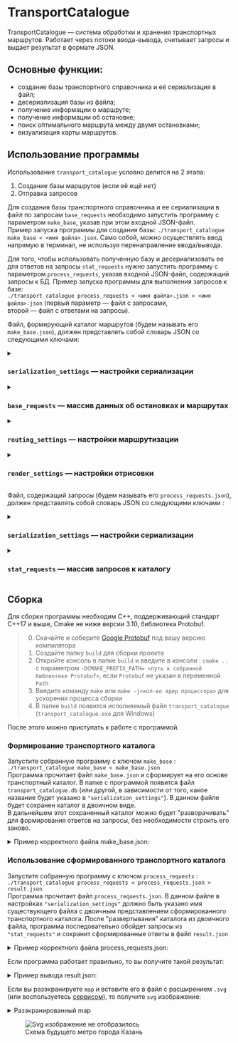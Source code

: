# TransportCatalogue

TransportCatalogue — система обработки и хранения транспортных маршрутов. Работает через потоки ввода-вывода, считывает запросы и выдает результат в формате JSON.

## Основные функции:
 - создание базы транспортного справочника и её сериализация в файл;
 - десериализация базы из файла;
 - получение информации о маршруте;
 - получение информации об остановке;
 - поиск оптимального маршрута между двумя остановками;
 - визуализация карты маршрутов.

## Использование программы
Использование `transport_catalogue` условно делится на 2 этапа:
1. Создание базы маршрутов (если её ещё нет)
2. Отправка запросов 

Для создания базы транспортного справочника и ее сериализации в файл по запросам `base_requests` необходимо запустить программу с параметром `make_base`, указав при этом входной JSON-файл.  
Пример запуска программы для создания базы: 
`./transport_catalogue make_base < <имя файла>.json`. Само собой, можно осуществлять ввод напрямую в терминал, не используя перенаправление ввода/вывода.

Для того, чтобы использовать полученную базу и десериализовать ее для ответов на запросы `stat_requests` нужно запустить программу с параметром `process_requests`, указав входной JSON-файл, содержащий запросы к БД.
Пример запуска программы для выполнения запросов к базе:  
`./transport_catalogue process_requests < <имя файла>.json > <имя файла>.json` (первый параметр — файл с запросами,
\
второй — файл с ответами на запросы).

Файл, формирующий каталог маршрутов (будем называть его `make_base.json`), должен представлять собой словарь JSON со следующими ключами:

<details> <summary> 
  
  ### `serialization_settings` — настройки сериализации
  </summary>

`file` содержит название файла, в который сериализуется (или из которого десериализуется в случае с командой `process_requests`) база.
``` json
      "serialization_settings": {
          "file": "transport_catalogue.db"
      }
```
  
</details>

<details> <summary> 
  
  ### `base_requests` — массив данных об остановках и маршрутах
  </summary>
  
`base_requests` содержит в себе данные остановок и маршрутов, порядок их перечисления — произволен. 
#### Описание остановки — словарь с ключами:  
`type` — строка, равная `Stop`, означает, что объект описывает остановку;  
`name` — название остановки;  
`latitude` и `longitude` задают координаты широты и долготы остановки;  
`road_distances` — словарь, задающий расстояние до соседних остановок. Ключ — название остановки, значение — целое число в метрах. 
``` json
{
  "type": "Stop",
  "name": "Электросети",
  "latitude": 43.598701,
  "longitude": 39.730623,
  "road_distances": {
    "Улица Докучаева": 3000,
    "Улица Лизы Чайкиной": 4300
  }
}
```

#### Описание маршрута — словарь с ключами:  
`type` — строка `Bus`, означающая, что объект описывает маршрут;  
`name` — название маршрута;  
`stops` — массив с названиями остановок, через которые проходит маршрут. У кольцевого маршрута название последней остановки дублирует название первой. Например: `["stop1", "stop2", "stop3", "stop1"]`;  
`is_roundtrip` — значение типа bool. Указывает, кольцевой маршрут или нет.  

``` json
{
  "type": "Bus",
  "name": "14",
  "stops": [
    "Улица Лизы Чайкиной",
    "Электросети",
    "Улица Докучаева",
    "Улица Лизы Чайкиной"
  ],
  "is_roundtrip": true
} 
```
</details>

<details> <summary> 
  
  ### `routing_settings` — настройки маршрутизации
  </summary>

``` json
"routing_settings": {
      "bus_wait_time": 6,
      "bus_velocity": 40
} 
```
`bus_wait_time` — время ожидания автобуса на остановке, в минутах. Считайте, что когда бы человек ни пришёл на остановку и какой бы ни была эта остановка, он будет ждать любой автобус в точности указанное количество минут. Значение — целое число `от 1 до 1000`.  
`bus_velocity` — скорость автобуса, в км/ч. Считайте, что скорость любого автобуса постоянна и в точности равна указанному числу. Время стоянки на остановках не учитывается, время разгона и торможения тоже. Значение — вещественное число `от 1 до 1000`.  
Данная конфигурация задаёт время ожидания, равным 6 минутам, и скорость автобусов, равной 40 километрам в час.

  
</details>

<details> <summary> 
  
  ### `render_settings` — настройки отрисовки  
  </summary>

`width` и `height` — ключи, которые задают ширину и высоту в пикселях. Вещественное число в диапазоне `от 0 до 100000`.  
`padding` — отступ краёв карты от границ `SVG`-документа. Вещественное число не меньше 0 и меньше `min(width, height)/2`.  
`line_width` — толщина линий, которыми рисуются автобусные маршруты. Вещественное число в диапазоне `от 0 до 100000`.  
`stop_radius` — радиус окружностей, которыми обозначаются остановки. Вещественное число в диапазоне `от 0 до 100000`.  
`bus_label_font_size` — размер текста, которым написаны названия автобусных маршрутов. Целое число в диапазоне `от 0 до 100000`.  
`bus_label_offset` — смещение надписи с названием маршрута относительно координат конечной остановки на карте. Массив из двух элементов типа double. Задаёт значения свойств `dx` и `dy` `SVG`-элемента `text`. Элементы массива — числа в диапазоне от `–100000 до 100000`.  
`stop_label_font_size` — размер текста, которым отображаются названия остановок. Целое число в диапазоне `от 0 до 100000`.  
`stop_label_offset` — смещение названия остановки относительно её координат на карте. Массив из двух элементов типа double. Задаёт значения свойств `dx` и `dy` SVG-элемента `text`. Числа в диапазоне `от –100000 до 100000`.  
`underlayer_color` — цвет подложки под названиями остановок и маршрутов.  
`underlayer_width` — толщина подложки под названиями остановок и маршрутов. Задаёт значение атрибута `stroke-width` элемента `<text>`. Вещественное число в диапазоне `от 0 до 100000`.
`color_palette` — цветовая палитра. Непустой массив.  
Цвет можно указать:  
- в виде строки, например, `"red"` или `"black"`;  
- в массиве из трёх целых чисел диапазона `[0, 255]`. Они определяют `r`, `g` и `b` компоненты цвета в формате `svg::Rgb`. Цвет `[255, 16, 12]` нужно вывести как `rgb(255, 16, 12)`;  
- в массиве из четырёх элементов: три целых числа в диапазоне от `[0, 255]` и одно вещественное число в диапазоне от `[0.0, 1.0]`. Они задают составляющие `red`, `green`, `blue` и `opacity` цвета формата `svg::Rgba`. Цвет, заданный как `[255, 200, 23, 0.85]`, должен быть выведен как `rgba(255, 200, 23, 0.85)`.

``` json
{
  "width": 1200.0,
  "height": 1200.0,

  "padding": 50.0,

  "line_width": 14.0,
  "stop_radius": 5.0,

  "bus_label_font_size": 20,
  "bus_label_offset": [7.0, 15.0],

  "stop_label_font_size": 20,
  "stop_label_offset": [7.0, -3.0],

  "underlayer_color": [255, 255, 255, 0.85],
  "underlayer_width": 3.0,

  "color_palette": [
    "green",
    [255, 160, 0],
    "red"
  ]
} 
```
</details>

Файл, содержащий запросы (будем называть его `process_requests.json`), должен представлять собой словарь JSON со следующими ключами :
<details> <summary> 
  
  ### `serialization_settings` — настройки сериализации  
  </summary>

  Аналогично `make_base.json`
</details>

<details> <summary> 
  
  ### `stat_requests` — массив запросов к каталогу  
  </summary>

#### Запрос на получение информации о маршруте:
``` json
{
  "id": 12345678,
  "type": "Bus",
  "name": "14"
} 
```
Ключ `name` задаёт название маршрута, для которого приложение должно вывести статистическую информацию.  
В ответ на этот запрос выдается в виде словаря:
``` json
{
  "curvature": 2.18604,
  "request_id": 12345678,
  "route_length": 9300,
  "stop_count": 4,
  "unique_stop_count": 3
} 
```
В словаре содержатся ключи:
`curvature` — число типа double, задающее извилистость маршрута. Извилистость равна отношению длины дорожного расстояния маршрута к длине географического расстояния;  
`request_id` — целое число, равное `id` соответствующего запроса `Bus`;  
`route_length` — целое число, равное длине маршрута в метрах;  
`stop_count` — количество остановок на маршруте;  
`unique_stop_count` — количество уникальных остановок на маршруте.  
На кольцевом маршруте, заданном остановками `A, B, C, A`, количество остановок равно четырём, а количество уникальных остановок равно трём.  
На некольцевом маршруте, заданном остановками `A, B и C`, количество остановок равно пяти `(A, B, C, B, A)`, а уникальных — равно трём.  

#### Запрос на получение информации об остановке:
``` json
{
  "id": 12345,
  "type": "Stop",
  "name": "Улица Докучаева"
} 
```
Ключ `name` задаёт название остановки.  
Ответ на запрос:
``` json
{
  "buses": [
      "14", "22к"
  ],
  "request_id": 12345
} 
```
#### Запрос на получение изображения:
``` json
{
  "type": "Map",
  "id": 11111
}
```
Ответ на запрос:
``` json
{
  "map": "<?xml version=\"1.0\" encoding=\"UTF-8\" ?>\n<svg xmlns=\"http://www.w3.org/2000/svg\" version=\"1.1\">...\n</svg>",
  "request_id": 11111
} 
```
Ключ `map` — строка с изображением карты в формате `SVG`
![124977269-f6e62380-e038-11eb-80de-2ba6bfa1e1d8](https://github.com/NIKTRUP/cpp-transport-catalogue/assets/72292425/a6d69885-57f9-4df6-8f9f-a9125788c170)



#### Запрос на построение маршрута между двумя остановками
Помимо стандартных свойств `id` и `type`, запрос содержит ещё два:  
`from` — остановка, где нужно начать маршрут.  
`to` — остановка, где нужно закончить маршрут.  
Оба значения — названия существующих в базе остановок. Однако они, возможно, не принадлежат ни одному автобусному маршруту.
``` json
{
      "type": "Route",
      "from": "Biryulyovo Zapadnoye",
      "to": "Universam",
      "id": 4
}
```
</details>

## Сборка
Для сборки программы необходим  C++, поддерживающий стандарт C++17 и выше, Cmake не ниже версии 3.10, библиотека Protobuf.

> 0. Скачайте и соберите [Google Protobuf](https://protobuf.dev/downloads/) под вашу версию компилятора
> 1. Создайте папку `build` для сборки проекта
> 2. Откройте консоль в папке `build` и введите в консоли : `cmake ..` с параметром `-DCMAKE_PREFIX_PATH= <путь к собранной библиотеке Protobuf>`, если `Protobuf` не указан в переменной `Path`
> 3. Введите команду `make` или `make -j<кол-во ядер процессора>` для ускорения процесса сборки 
> 4. В папке `build` появится исполняемый файл `transport_catalogue` (`transport_catalogue.exe` для Windows)

После этого можно приступать к работе с программой.
### Формирование транспортного каталога
Запустите собранную программу с ключом `make_base` : `./transport_catalogue make_base < make_base.json`\
Программа прочитает файл `make_base.json` и сформирует на его основе транспортный каталог.
В папке с программой появится файл `transport_catalogue.db` (или другой, в зависимости от того, какое название будет указано в `"serialization_settings"`). В данном файле будет сохранен каталог в двоичном виде.\
В дальнейшем этот сохраненный каталог можно будет "разворачивать" для формирования ответов на запросы, без необходимости строить его заново.

<details>
  <summary>Пример корректного файла make_base.json:</summary>

```json 
      {
      "serialization_settings": {
          "file": "transport_catalogue.db"
      },
      "base_requests": [
          {
              "is_roundtrip": false,
              "name": "Центральная",
              "stops": [
                  "Авиастроительная",
                  "Северный вокзал",
                  "Яшьлек",
                  "Козья Слобода",
                  "Кремлёвская",
                  "Площадь Тукая",
                  "Суконная Слобода",
                  "Аметьево",
                  "Горки",
                  "Проспект Победы",
                  "Дубравная"
              ],
              "type": "Bus"
          },
          {
              "is_roundtrip": false,
              "name": "Строящийся участок",
              "stops": [
                  "100-летие ТАССР",
                  "Академическая",
                  "Зилант",
                  "Тулпар"
              ],
              "type": "Bus"
          },
          {
              "latitude": 55.858825,
              "longitude": 49.084693,
              "name": "Авиастроительная",
              "road_distances": {
                  "Северный вокзал": 1800
              },
              "type": "Stop"
          },
          {
              "latitude": 55.845023,
              "longitude": 49.083829,
              "name": "Северный вокзал",
              "road_distances": {
                  "Яшьлек": 1500
              },
              "type": "Stop"
          },
    	  {
              "latitude": 55.828160,
              "longitude": 49.082266,
              "name": "Яшьлек",
              "road_distances": {
                  "Козья Слобода": 1600
              },
              "type": "Stop"
          },
          {
              "latitude": 55.816609,
              "longitude": 49.098321,
              "name": "Козья Слобода",
              "road_distances": {
                  "Кремлёвская": 2500
              },
              "type": "Stop"
          },
          {
              "latitude": 55.795626,
              "longitude": 49.106438,
              "name": "Кремлёвская",
              "road_distances": {
                  "Площадь Тукая": 1600
              },
              "type": "Stop"
          },
          {
              "latitude": 55.785966,
              "longitude": 49.124671,
              "name": "Площадь Тукая",
              "road_distances": {
                  "Суконная Слобода": 1500
              },
              "type": "Stop"
          },
          {
              "latitude": 55.777075,
              "longitude": 49.142630,
              "name": "Суконная Слобода",
              "road_distances": {
                  "Аметьево": 2000
              },
              "type": "Stop"
          },
          {
              "latitude": 55.765126,
              "longitude": 49.166573,
              "name": "Аметьево",
              "road_distances": {
                  "Горки": 1650
              },
              "type": "Stop"
          },
          {
              "latitude": 55.760236,
              "longitude": 49.190912,
              "name": "Горки",
              "road_distances": {
                  "Проспект Победы": 1580
              },
              "type": "Stop"
          },
          {
              "latitude": 55.749939,
              "longitude": 49.208749,
              "name": "Проспект Победы",
              "road_distances": {
                  "Дубравная": 1000
              },
              "type": "Stop"
          },
          {
              "latitude": 55.743684,
              "longitude": 49.219149,
              "name": "Дубравная",
              "road_distances": {
              	"100-летие ТАССР": 500
              },
              "type": "Stop"
          },
          {
              "latitude": 55.747241,
              "longitude": 49.221042,
              "name": "100-летие ТАССР",
              "road_distances": {
              	"Академическая": 1250
              },
              "type": "Stop"
          },
          {
              "latitude": 55.757704,
              "longitude": 49.231959,
              "name": "Академическая",
              "road_distances": {
              	"Зилант": 1000
              },
              "type": "Stop"
          },
          {
              "latitude": 55.766988,
              "longitude": 49.231439,
              "name": "Зилант",
              "road_distances": {
              	"Тулпар": 1000
              },
              "type": "Stop"
          },
    	  {
              "latitude": 55.776220,
              "longitude": 49.231924,
              "name": "Тулпар",
              "road_distances": {},
              "type": "Stop"
          }
      ],
      "render_settings": {
          "bus_label_font_size": 15,
          "bus_label_offset": [
              7,
              15
          ],
          "color_palette": [
              "blue",
              "red",
              "green",
              [
                  255,
                  160,
                  0
              ]
          ],
          "height": 1024,
          "line_width": 14,
          "padding": 30,
          "stop_label_font_size": 15,
          "stop_label_offset": [
              7,
              -2
          ],
          "stop_radius": 5,
          "underlayer_color": [
              255,
              255,
              255,
              0.85
          ],
          "underlayer_width": 3,
          "width": 1024
      },
      "routing_settings": {
          "bus_velocity": 44,
          "bus_wait_time": 5
      }
  }
```
</details>

### Использование сформированного транспортного каталога
Запустите собранную программу с ключом `process_requests` : \
`./transport_catalogue process_requests < process_requests.json > result.json`\
Программа прочитает файл `process_requests.json`. В данном файле в настройках `"serialization_settings"` должно быть указано имя существующего файла с двоичным представлением сформированного транспортного каталога.
После "развертывания" каталога из двоичного файла, программа последовательно обойдет запросы из `"stat_requests"` и сохранит сформированные ответы в файл `result.json`

<details>
  <summary>Пример корректного файла process_requests.json:</summary>

```json 
  {
      "serialization_settings": {
          "file": "transport_catalogue.db"
      },
      "stat_requests": [
          {
              "id": 218563507,
              "type": "Bus",
              "name": "Центральная"
          },
          {
              "id": 21854324,
              "type": "Bus",
              "name": "Строящийся участок"
          },
	  {
              "id": 2185475,
              "type": "Bus",
              "name": "Новый"
          },
          {
              "id": 508658276,
              "type": "Stop",
              "name": "Авиастроительная"
          },
    	  {
              "id": 508658276,
              "type": "Stop",
              "name": "Площадь Тукая"
          },
          {
              "id": 1964680131,
              "type": "Route",
              "from": "Авиастроительная",
              "to": "Площадь Тукая"
          },
          {
              "id": 324124,
              "type": "Route",
              "from": "Площадь Тукая",
              "to": "Дубравная"
          },
    	  {
              "id": 98765235,
              "type": "Route",
              "from": "Авиастроительная",
              "to": "Дубравная"
          },
          {
              "id": 1359372752,
              "type": "Map"
          }
      ]
  }
```
</details>

Если программа работает правильно, то вы получите такой результат:

<details>
  <summary>Пример вывода result.json:</summary>

```json
[
    {
        "curvature": 1.004,
        "request_id": 218563507,
        "route_length": 33460,
        "stop_count": 21,
        "unique_stop_count": 11
    },
    {
        "curvature": 0.953353,
        "request_id": 21854324,
        "route_length": 6500,
        "stop_count": 7,
        "unique_stop_count": 4
    },
    {
        "error_message": "not found",
        "request_id": 2185475
    },
    {
        "buses": [
            "Центральная"
        ],
        "request_id": 508658276
    },
    {
        "buses": [
            "Центральная"
        ],
        "request_id": 508658276
    },
    {
        "items": [
            {
                "stop_name": "Авиастроительная",
                "time": 5,
                "type": "Wait"
            },
            {
                "bus": "Центральная",
                "span_count": 5,
                "time": 12.2727,
                "type": "Bus"
            }
        ],
        "request_id": 1964680131,
        "total_time": 17.2727
    },
    {
        "items": [
            {
                "stop_name": "Площадь Тукая",
                "time": 5,
                "type": "Wait"
            },
            {
                "bus": "Центральная",
                "span_count": 5,
                "time": 10.5409,
                "type": "Bus"
            }
        ],
        "request_id": 324124,
        "total_time": 15.5409
    },
    {
        "items": [
            {
                "stop_name": "Авиастроительная",
                "time": 5,
                "type": "Wait"
            },
            {
                "bus": "Центральная",
                "span_count": 10,
                "time": 22.8136,
                "type": "Bus"
            }
        ],
        "request_id": 98765235,
        "total_time": 27.8136
    },
    {
        "map": "<?xml version=\"1.0\" encoding=\"UTF-8\" ?>\n<svg xmlns=\"http://www.w3.org/2000/svg\" version=\"1.1\">\n  <polyline points=\"923.696,748.584 994,681.204 990.651,621.416 993.775,561.964 990.651,621.416 994,681.204 923.696,748.584\" fill=\"none\" stroke=\"blue\" stroke-width=\"14\" stroke-linecap=\"round\" stroke-linejoin=\"round\"/>\n  <polyline points=\"45.6295,30 40.0655,118.883 30,227.478 133.392,301.865 185.664,436.992 303.082,499.201 418.735,556.457 572.924,633.407 729.664,664.898 844.531,731.209 911.506,771.49 844.531,731.209 729.664,664.898 572.924,633.407 418.735,556.457 303.082,499.201 185.664,436.992 133.392,301.865 30,227.478 40.0655,118.883 45.6295,30\" fill=\"none\" stroke=\"red\" stroke-width=\"14\" stroke-linecap=\"round\" stroke-linejoin=\"round\"/>\n  <text fill=\"rgba(255,255,255,0.85)\" stroke=\"rgba(255,255,255,0.85)\" stroke-width=\"3\" stroke-linecap=\"round\" stroke-linejoin=\"round\" x=\"923.696\" y=\"748.584\" dx=\"7\" dy=\"15\" font-size=\"15\" font-family=\"Verdana\" font-weight=\"bold\">Строящийся участок</text>\n  <text fill=\"blue\" x=\"923.696\" y=\"748.584\" dx=\"7\" dy=\"15\" font-size=\"15\" font-family=\"Verdana\" font-weight=\"bold\">Строящийся участок</text>\n  <text fill=\"rgba(255,255,255,0.85)\" stroke=\"rgba(255,255,255,0.85)\" stroke-width=\"3\" stroke-linecap=\"round\" stroke-linejoin=\"round\" x=\"993.775\" y=\"561.964\" dx=\"7\" dy=\"15\" font-size=\"15\" font-family=\"Verdana\" font-weight=\"bold\">Строящийся участок</text>\n  <text fill=\"blue\" x=\"993.775\" y=\"561.964\" dx=\"7\" dy=\"15\" font-size=\"15\" font-family=\"Verdana\" font-weight=\"bold\">Строящийся участок</text>\n  <text fill=\"rgba(255,255,255,0.85)\" stroke=\"rgba(255,255,255,0.85)\" stroke-width=\"3\" stroke-linecap=\"round\" stroke-linejoin=\"round\" x=\"45.6295\" y=\"30\" dx=\"7\" dy=\"15\" font-size=\"15\" font-family=\"Verdana\" font-weight=\"bold\">Центральная</text>\n  <text fill=\"red\" x=\"45.6295\" y=\"30\" dx=\"7\" dy=\"15\" font-size=\"15\" font-family=\"Verdana\" font-weight=\"bold\">Центральная</text>\n  <text fill=\"rgba(255,255,255,0.85)\" stroke=\"rgba(255,255,255,0.85)\" stroke-width=\"3\" stroke-linecap=\"round\" stroke-linejoin=\"round\" x=\"911.506\" y=\"771.49\" dx=\"7\" dy=\"15\" font-size=\"15\" font-family=\"Verdana\" font-weight=\"bold\">Центральная</text>\n  <text fill=\"red\" x=\"911.506\" y=\"771.49\" dx=\"7\" dy=\"15\" font-size=\"15\" font-family=\"Verdana\" font-weight=\"bold\">Центральная</text>\n  <circle cx=\"923.696\" cy=\"748.584\" r=\"5\" fill=\"white\"/>\n  <circle cx=\"45.6295\" cy=\"30\" r=\"5\" fill=\"white\"/>\n  <circle cx=\"994\" cy=\"681.204\" r=\"5\" fill=\"white\"/>\n  <circle cx=\"572.924\" cy=\"633.407\" r=\"5\" fill=\"white\"/>\n  <circle cx=\"729.664\" cy=\"664.898\" r=\"5\" fill=\"white\"/>\n  <circle cx=\"911.506\" cy=\"771.49\" r=\"5\" fill=\"white\"/>\n  <circle cx=\"990.651\" cy=\"621.416\" r=\"5\" fill=\"white\"/>\n  <circle cx=\"133.392\" cy=\"301.865\" r=\"5\" fill=\"white\"/>\n  <circle cx=\"185.664\" cy=\"436.992\" r=\"5\" fill=\"white\"/>\n  <circle cx=\"303.082\" cy=\"499.201\" r=\"5\" fill=\"white\"/>\n  <circle cx=\"844.531\" cy=\"731.209\" r=\"5\" fill=\"white\"/>\n  <circle cx=\"40.0655\" cy=\"118.883\" r=\"5\" fill=\"white\"/>\n  <circle cx=\"418.735\" cy=\"556.457\" r=\"5\" fill=\"white\"/>\n  <circle cx=\"993.775\" cy=\"561.964\" r=\"5\" fill=\"white\"/>\n  <circle cx=\"30\" cy=\"227.478\" r=\"5\" fill=\"white\"/>\n  <text fill=\"rgba(255,255,255,0.85)\" stroke=\"rgba(255,255,255,0.85)\" stroke-width=\"3\" stroke-linecap=\"round\" stroke-linejoin=\"round\" x=\"923.696\" y=\"748.584\" dx=\"7\" dy=\"-2\" font-size=\"15\" font-family=\"Verdana\">100-летие ТАССР</text>\n  <text fill=\"black\" x=\"923.696\" y=\"748.584\" dx=\"7\" dy=\"-2\" font-size=\"15\" font-family=\"Verdana\">100-летие ТАССР</text>\n  <text fill=\"rgba(255,255,255,0.85)\" stroke=\"rgba(255,255,255,0.85)\" stroke-width=\"3\" stroke-linecap=\"round\" stroke-linejoin=\"round\" x=\"45.6295\" y=\"30\" dx=\"7\" dy=\"-2\" font-size=\"15\" font-family=\"Verdana\">Авиастроительная</text>\n  <text fill=\"black\" x=\"45.6295\" y=\"30\" dx=\"7\" dy=\"-2\" font-size=\"15\" font-family=\"Verdana\">Авиастроительная</text>\n  <text fill=\"rgba(255,255,255,0.85)\" stroke=\"rgba(255,255,255,0.85)\" stroke-width=\"3\" stroke-linecap=\"round\" stroke-linejoin=\"round\" x=\"994\" y=\"681.204\" dx=\"7\" dy=\"-2\" font-size=\"15\" font-family=\"Verdana\">Академическая</text>\n  <text fill=\"black\" x=\"994\" y=\"681.204\" dx=\"7\" dy=\"-2\" font-size=\"15\" font-family=\"Verdana\">Академическая</text>\n  <text fill=\"rgba(255,255,255,0.85)\" stroke=\"rgba(255,255,255,0.85)\" stroke-width=\"3\" stroke-linecap=\"round\" stroke-linejoin=\"round\" x=\"572.924\" y=\"633.407\" dx=\"7\" dy=\"-2\" font-size=\"15\" font-family=\"Verdana\">Аметьево</text>\n  <text fill=\"black\" x=\"572.924\" y=\"633.407\" dx=\"7\" dy=\"-2\" font-size=\"15\" font-family=\"Verdana\">Аметьево</text>\n  <text fill=\"rgba(255,255,255,0.85)\" stroke=\"rgba(255,255,255,0.85)\" stroke-width=\"3\" stroke-linecap=\"round\" stroke-linejoin=\"round\" x=\"729.664\" y=\"664.898\" dx=\"7\" dy=\"-2\" font-size=\"15\" font-family=\"Verdana\">Горки</text>\n  <text fill=\"black\" x=\"729.664\" y=\"664.898\" dx=\"7\" dy=\"-2\" font-size=\"15\" font-family=\"Verdana\">Горки</text>\n  <text fill=\"rgba(255,255,255,0.85)\" stroke=\"rgba(255,255,255,0.85)\" stroke-width=\"3\" stroke-linecap=\"round\" stroke-linejoin=\"round\" x=\"911.506\" y=\"771.49\" dx=\"7\" dy=\"-2\" font-size=\"15\" font-family=\"Verdana\">Дубравная</text>\n  <text fill=\"black\" x=\"911.506\" y=\"771.49\" dx=\"7\" dy=\"-2\" font-size=\"15\" font-family=\"Verdana\">Дубравная</text>\n  <text fill=\"rgba(255,255,255,0.85)\" stroke=\"rgba(255,255,255,0.85)\" stroke-width=\"3\" stroke-linecap=\"round\" stroke-linejoin=\"round\" x=\"990.651\" y=\"621.416\" dx=\"7\" dy=\"-2\" font-size=\"15\" font-family=\"Verdana\">Зилант</text>\n  <text fill=\"black\" x=\"990.651\" y=\"621.416\" dx=\"7\" dy=\"-2\" font-size=\"15\" font-family=\"Verdana\">Зилант</text>\n  <text fill=\"rgba(255,255,255,0.85)\" stroke=\"rgba(255,255,255,0.85)\" stroke-width=\"3\" stroke-linecap=\"round\" stroke-linejoin=\"round\" x=\"133.392\" y=\"301.865\" dx=\"7\" dy=\"-2\" font-size=\"15\" font-family=\"Verdana\">Козья Слобода</text>\n  <text fill=\"black\" x=\"133.392\" y=\"301.865\" dx=\"7\" dy=\"-2\" font-size=\"15\" font-family=\"Verdana\">Козья Слобода</text>\n  <text fill=\"rgba(255,255,255,0.85)\" stroke=\"rgba(255,255,255,0.85)\" stroke-width=\"3\" stroke-linecap=\"round\" stroke-linejoin=\"round\" x=\"185.664\" y=\"436.992\" dx=\"7\" dy=\"-2\" font-size=\"15\" font-family=\"Verdana\">Кремлёвская</text>\n  <text fill=\"black\" x=\"185.664\" y=\"436.992\" dx=\"7\" dy=\"-2\" font-size=\"15\" font-family=\"Verdana\">Кремлёвская</text>\n  <text fill=\"rgba(255,255,255,0.85)\" stroke=\"rgba(255,255,255,0.85)\" stroke-width=\"3\" stroke-linecap=\"round\" stroke-linejoin=\"round\" x=\"303.082\" y=\"499.201\" dx=\"7\" dy=\"-2\" font-size=\"15\" font-family=\"Verdana\">Площадь Тукая</text>\n  <text fill=\"black\" x=\"303.082\" y=\"499.201\" dx=\"7\" dy=\"-2\" font-size=\"15\" font-family=\"Verdana\">Площадь Тукая</text>\n  <text fill=\"rgba(255,255,255,0.85)\" stroke=\"rgba(255,255,255,0.85)\" stroke-width=\"3\" stroke-linecap=\"round\" stroke-linejoin=\"round\" x=\"844.531\" y=\"731.209\" dx=\"7\" dy=\"-2\" font-size=\"15\" font-family=\"Verdana\">Проспект Победы</text>\n  <text fill=\"black\" x=\"844.531\" y=\"731.209\" dx=\"7\" dy=\"-2\" font-size=\"15\" font-family=\"Verdana\">Проспект Победы</text>\n  <text fill=\"rgba(255,255,255,0.85)\" stroke=\"rgba(255,255,255,0.85)\" stroke-width=\"3\" stroke-linecap=\"round\" stroke-linejoin=\"round\" x=\"40.0655\" y=\"118.883\" dx=\"7\" dy=\"-2\" font-size=\"15\" font-family=\"Verdana\">Северный вокзал</text>\n  <text fill=\"black\" x=\"40.0655\" y=\"118.883\" dx=\"7\" dy=\"-2\" font-size=\"15\" font-family=\"Verdana\">Северный вокзал</text>\n  <text fill=\"rgba(255,255,255,0.85)\" stroke=\"rgba(255,255,255,0.85)\" stroke-width=\"3\" stroke-linecap=\"round\" stroke-linejoin=\"round\" x=\"418.735\" y=\"556.457\" dx=\"7\" dy=\"-2\" font-size=\"15\" font-family=\"Verdana\">Суконная Слобода</text>\n  <text fill=\"black\" x=\"418.735\" y=\"556.457\" dx=\"7\" dy=\"-2\" font-size=\"15\" font-family=\"Verdana\">Суконная Слобода</text>\n  <text fill=\"rgba(255,255,255,0.85)\" stroke=\"rgba(255,255,255,0.85)\" stroke-width=\"3\" stroke-linecap=\"round\" stroke-linejoin=\"round\" x=\"993.775\" y=\"561.964\" dx=\"7\" dy=\"-2\" font-size=\"15\" font-family=\"Verdana\">Тулпар</text>\n  <text fill=\"black\" x=\"993.775\" y=\"561.964\" dx=\"7\" dy=\"-2\" font-size=\"15\" font-family=\"Verdana\">Тулпар</text>\n  <text fill=\"rgba(255,255,255,0.85)\" stroke=\"rgba(255,255,255,0.85)\" stroke-width=\"3\" stroke-linecap=\"round\" stroke-linejoin=\"round\" x=\"30\" y=\"227.478\" dx=\"7\" dy=\"-2\" font-size=\"15\" font-family=\"Verdana\">Яшьлек</text>\n  <text fill=\"black\" x=\"30\" y=\"227.478\" dx=\"7\" dy=\"-2\" font-size=\"15\" font-family=\"Verdana\">Яшьлек</text>\n</svg>",
        "request_id": 1359372752
    }
]
``` 
</details>

Если вы разэкранируете `map` и вставите его в файл с расширением `.svg` (или воспользуетесь [сервисом](https://www.freecodeformat.com/svg-editor.php)), то получите `svg` изображение:
<details>
<summary>Разэкранированный map</summary>
 
```xml
<?xml version="1.0" encoding="UTF-8" ?>
<svg xmlns="http://www.w3.org/2000/svg" version="1.1">
  <polyline points="923.696,748.584 994,681.204 990.651,621.416 993.775,561.964 990.651,621.416 994,681.204 923.696,748.584" fill="none" stroke="blue" stroke-width="14" stroke-linecap="round" stroke-linejoin="round"/>
  <polyline points="45.6295,30 40.0655,118.883 30,227.478 133.392,301.865 185.664,436.992 303.082,499.201 418.735,556.457 572.924,633.407 729.664,664.898 844.531,731.209 911.506,771.49 844.531,731.209 729.664,664.898 572.924,633.407 418.735,556.457 303.082,499.201 185.664,436.992 133.392,301.865 30,227.478 40.0655,118.883 45.6295,30" fill="none" stroke="red" stroke-width="14" stroke-linecap="round" stroke-linejoin="round"/>
  <text fill="rgba(255,255,255,0.85)" stroke="rgba(255,255,255,0.85)" stroke-width="3" stroke-linecap="round" stroke-linejoin="round" x="923.696" y="748.584" dx="7" dy="15" font-size="15" font-family="Verdana" font-weight="bold">Строящийся участок</text>
  <text fill="blue" x="923.696" y="748.584" dx="7" dy="15" font-size="15" font-family="Verdana" font-weight="bold">Строящийся участок</text>
  <text fill="rgba(255,255,255,0.85)" stroke="rgba(255,255,255,0.85)" stroke-width="3" stroke-linecap="round" stroke-linejoin="round" x="993.775" y="561.964" dx="7" dy="15" font-size="15" font-family="Verdana" font-weight="bold">Строящийся участок</text>
  <text fill="blue" x="993.775" y="561.964" dx="7" dy="15" font-size="15" font-family="Verdana" font-weight="bold">Строящийся участок</text>
  <text fill="rgba(255,255,255,0.85)" stroke="rgba(255,255,255,0.85)" stroke-width="3" stroke-linecap="round" stroke-linejoin="round" x="45.6295" y="30" dx="7" dy="15" font-size="15" font-family="Verdana" font-weight="bold">Центральная</text>
  <text fill="red" x="45.6295" y="30" dx="7" dy="15" font-size="15" font-family="Verdana" font-weight="bold">Центральная</text>
  <text fill="rgba(255,255,255,0.85)" stroke="rgba(255,255,255,0.85)" stroke-width="3" stroke-linecap="round" stroke-linejoin="round" x="911.506" y="771.49" dx="7" dy="15" font-size="15" font-family="Verdana" font-weight="bold">Центральная</text>
  <text fill="red" x="911.506" y="771.49" dx="7" dy="15" font-size="15" font-family="Verdana" font-weight="bold">Центральная</text>
  <circle cx="923.696" cy="748.584" r="5" fill="white"/>
  <circle cx="45.6295" cy="30" r="5" fill="white"/>
  <circle cx="994" cy="681.204" r="5" fill="white"/>
  <circle cx="572.924" cy="633.407" r="5" fill="white"/>
  <circle cx="729.664" cy="664.898" r="5" fill="white"/>
  <circle cx="911.506" cy="771.49" r="5" fill="white"/>
  <circle cx="990.651" cy="621.416" r="5" fill="white"/>
  <circle cx="133.392" cy="301.865" r="5" fill="white"/>
  <circle cx="185.664" cy="436.992" r="5" fill="white"/>
  <circle cx="303.082" cy="499.201" r="5" fill="white"/>
  <circle cx="844.531" cy="731.209" r="5" fill="white"/>
  <circle cx="40.0655" cy="118.883" r="5" fill="white"/>
  <circle cx="418.735" cy="556.457" r="5" fill="white"/>
  <circle cx="993.775" cy="561.964" r="5" fill="white"/>
  <circle cx="30" cy="227.478" r="5" fill="white"/>
  <text fill="rgba(255,255,255,0.85)" stroke="rgba(255,255,255,0.85)" stroke-width="3" stroke-linecap="round" stroke-linejoin="round" x="923.696" y="748.584" dx="7" dy="-2" font-size="15" font-family="Verdana">100-летие ТАССР</text>
  <text fill="black" x="923.696" y="748.584" dx="7" dy="-2" font-size="15" font-family="Verdana">100-летие ТАССР</text>
  <text fill="rgba(255,255,255,0.85)" stroke="rgba(255,255,255,0.85)" stroke-width="3" stroke-linecap="round" stroke-linejoin="round" x="45.6295" y="30" dx="7" dy="-2" font-size="15" font-family="Verdana">Авиастроительная</text>
  <text fill="black" x="45.6295" y="30" dx="7" dy="-2" font-size="15" font-family="Verdana">Авиастроительная</text>
  <text fill="rgba(255,255,255,0.85)" stroke="rgba(255,255,255,0.85)" stroke-width="3" stroke-linecap="round" stroke-linejoin="round" x="994" y="681.204" dx="7" dy="-2" font-size="15" font-family="Verdana">Академическая</text>
  <text fill="black" x="994" y="681.204" dx="7" dy="-2" font-size="15" font-family="Verdana">Академическая</text>
  <text fill="rgba(255,255,255,0.85)" stroke="rgba(255,255,255,0.85)" stroke-width="3" stroke-linecap="round" stroke-linejoin="round" x="572.924" y="633.407" dx="7" dy="-2" font-size="15" font-family="Verdana">Аметьево</text>
  <text fill="black" x="572.924" y="633.407" dx="7" dy="-2" font-size="15" font-family="Verdana">Аметьево</text>
  <text fill="rgba(255,255,255,0.85)" stroke="rgba(255,255,255,0.85)" stroke-width="3" stroke-linecap="round" stroke-linejoin="round" x="729.664" y="664.898" dx="7" dy="-2" font-size="15" font-family="Verdana">Горки</text>
  <text fill="black" x="729.664" y="664.898" dx="7" dy="-2" font-size="15" font-family="Verdana">Горки</text>
  <text fill="rgba(255,255,255,0.85)" stroke="rgba(255,255,255,0.85)" stroke-width="3" stroke-linecap="round" stroke-linejoin="round" x="911.506" y="771.49" dx="7" dy="-2" font-size="15" font-family="Verdana">Дубравная</text>
  <text fill="black" x="911.506" y="771.49" dx="7" dy="-2" font-size="15" font-family="Verdana">Дубравная</text>
  <text fill="rgba(255,255,255,0.85)" stroke="rgba(255,255,255,0.85)" stroke-width="3" stroke-linecap="round" stroke-linejoin="round" x="990.651" y="621.416" dx="7" dy="-2" font-size="15" font-family="Verdana">Зилант</text>
  <text fill="black" x="990.651" y="621.416" dx="7" dy="-2" font-size="15" font-family="Verdana">Зилант</text>
  <text fill="rgba(255,255,255,0.85)" stroke="rgba(255,255,255,0.85)" stroke-width="3" stroke-linecap="round" stroke-linejoin="round" x="133.392" y="301.865" dx="7" dy="-2" font-size="15" font-family="Verdana">Козья Слобода</text>
  <text fill="black" x="133.392" y="301.865" dx="7" dy="-2" font-size="15" font-family="Verdana">Козья Слобода</text>
  <text fill="rgba(255,255,255,0.85)" stroke="rgba(255,255,255,0.85)" stroke-width="3" stroke-linecap="round" stroke-linejoin="round" x="185.664" y="436.992" dx="7" dy="-2" font-size="15" font-family="Verdana">Кремлёвская</text>
  <text fill="black" x="185.664" y="436.992" dx="7" dy="-2" font-size="15" font-family="Verdana">Кремлёвская</text>
  <text fill="rgba(255,255,255,0.85)" stroke="rgba(255,255,255,0.85)" stroke-width="3" stroke-linecap="round" stroke-linejoin="round" x="303.082" y="499.201" dx="7" dy="-2" font-size="15" font-family="Verdana">Площадь Тукая</text>
  <text fill="black" x="303.082" y="499.201" dx="7" dy="-2" font-size="15" font-family="Verdana">Площадь Тукая</text>
  <text fill="rgba(255,255,255,0.85)" stroke="rgba(255,255,255,0.85)" stroke-width="3" stroke-linecap="round" stroke-linejoin="round" x="844.531" y="731.209" dx="7" dy="-2" font-size="15" font-family="Verdana">Проспект Победы</text>
  <text fill="black" x="844.531" y="731.209" dx="7" dy="-2" font-size="15" font-family="Verdana">Проспект Победы</text>
  <text fill="rgba(255,255,255,0.85)" stroke="rgba(255,255,255,0.85)" stroke-width="3" stroke-linecap="round" stroke-linejoin="round" x="40.0655" y="118.883" dx="7" dy="-2" font-size="15" font-family="Verdana">Северный вокзал</text>
  <text fill="black" x="40.0655" y="118.883" dx="7" dy="-2" font-size="15" font-family="Verdana">Северный вокзал</text>
  <text fill="rgba(255,255,255,0.85)" stroke="rgba(255,255,255,0.85)" stroke-width="3" stroke-linecap="round" stroke-linejoin="round" x="418.735" y="556.457" dx="7" dy="-2" font-size="15" font-family="Verdana">Суконная Слобода</text>
  <text fill="black" x="418.735" y="556.457" dx="7" dy="-2" font-size="15" font-family="Verdana">Суконная Слобода</text>
  <text fill="rgba(255,255,255,0.85)" stroke="rgba(255,255,255,0.85)" stroke-width="3" stroke-linecap="round" stroke-linejoin="round" x="993.775" y="561.964" dx="7" dy="-2" font-size="15" font-family="Verdana">Тулпар</text>
  <text fill="black" x="993.775" y="561.964" dx="7" dy="-2" font-size="15" font-family="Verdana">Тулпар</text>
  <text fill="rgba(255,255,255,0.85)" stroke="rgba(255,255,255,0.85)" stroke-width="3" stroke-linecap="round" stroke-linejoin="round" x="30" y="227.478" dx="7" dy="-2" font-size="15" font-family="Verdana">Яшьлек</text>
  <text fill="black" x="30" y="227.478" dx="7" dy="-2" font-size="15" font-family="Verdana">Яшьлек</text>
</svg>
```
</details>

<figure>
  <img
  src="https://github.com/NIKTRUP/cpp-transport-catalogue/assets/72292425/a60d2401-c36c-4342-96f7-245471b8ae6d"
  alt="Svg изображение не отобразилось">
  <figcaption>Схема будущего метро города Казань</figcaption>
</figure>

